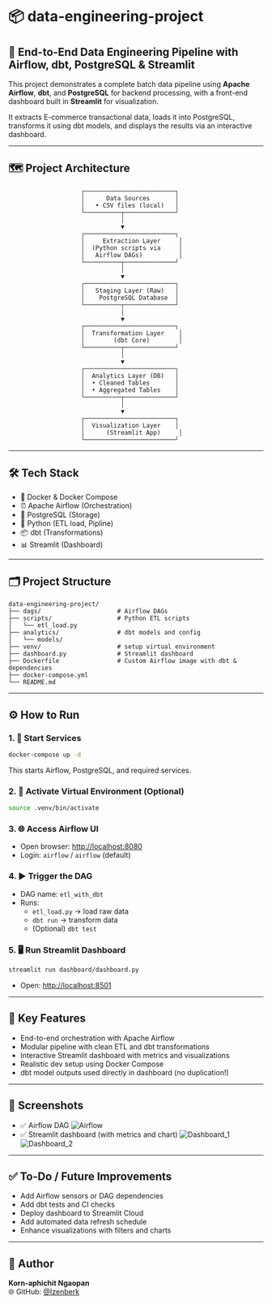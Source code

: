 # 📦 data-engineering-project

## 🚀 End-to-End Data Engineering Pipeline with Airflow, dbt, PostgreSQL & Streamlit

This project demonstrates a complete batch data pipeline using **Apache Airflow**, **dbt**, and **PostgreSQL** for backend processing, with a front-end dashboard built in **Streamlit** for visualization.

It extracts E-commerce transactional data, loads it into PostgreSQL, transforms it using dbt models, and displays the results via an interactive dashboard.

---

## 🗺️ Project Architecture
                        ┌─────────────────────────┐
                        │      Data Sources       │
                        │   • CSV files (local)   │
                        └──────────┬──────────────┘
                                   │
                                   ▼
                        ┌─────────────────────────┐
                        │     Extraction Layer     │
                        │  (Python scripts via     │
                        │   Airflow DAGs)          │
                        └──────────┬──────────────┘
                                   │
                                   ▼
                        ┌─────────────────────────┐
                        │   Staging Layer (Raw)   │
                        │    PostgreSQL Database  │
                        └──────────┬──────────────┘
                                   │
                                   ▼
                        ┌─────────────────────────┐
                        │  Transformation Layer    │
                        │        (dbt Core)        │
                        └──────────┬──────────────┘
                                   │
                                   ▼
                        ┌─────────────────────────┐
                        │  Analytics Layer (DB)   │
                        │  • Cleaned Tables       │
                        │  • Aggregated Tables    │
                        └──────────┬──────────────┘
                                   │
                                   ▼
                        ┌─────────────────────────┐
                        │  Visualization Layer    │
                        │      (Streamlit App)     │
                        └─────────────────────────┘


---

## 🛠️ Tech Stack

- 🐳 Docker & Docker Compose
- ⏰ Apache Airflow (Orchestration)
- 🐘 PostgreSQL (Storage)
- 🐍 Python (ETL load, Pipline)
- 📦 dbt (Transformations)
- 📊 Streamlit (Dashboard)

---

## 🗂️ Project Structure

```
data-engineering-project/
├── dags/                     # Airflow DAGs
├── scripts/                  # Python ETL scripts
│   └── etl_load.py
├── analytics/                # dbt models and config
│   └── models/
├── venv/                     # setup virtual environment
├── dashboard.py              # Streamlit dashboard
├── Dockerfile                # Custom Airflow image with dbt & dependencies          
├── docker-compose.yml
└── README.md
```

---

## ⚙️ How to Run

### 1. 🐳 Start Services

```bash
docker-compose up -d
```

This starts Airflow, PostgreSQL, and required services.

### 2. 🧪 Activate Virtual Environment (Optional)

```bash
source .venv/bin/activate
```

### 3. 🌐 Access Airflow UI

- Open browser: [http://localhost:8080](http://localhost:8080)
- Login: `airflow` / `airflow` (default)

### 4. ▶️ Trigger the DAG

- DAG name: `etl_with_dbt`
- Runs:
  - `etl_load.py` → load raw data
  - `dbt run` → transform data
  - (Optional) `dbt test`

### 5. 🖥️ Run Streamlit Dashboard

```bash
streamlit run dashboard/dashboard.py
```

- Open: [http://localhost:8501](http://localhost:8501)

---

## 🧠 Key Features

- End-to-end orchestration with Apache Airflow
- Modular pipeline with clean ETL and dbt transformations
- Interactive Streamlit dashboard with metrics and visualizations
- Realistic dev setup using Docker Compose
- dbt model outputs used directly in dashboard (no duplication!)

---

## 📸 Screenshots

- ✅ Airflow DAG
  ![Airflow](https://github.com/user-attachments/assets/f3bb32a5-8452-449c-8048-c3ab41bc9555)
- ✅ Streamlit dashboard (with metrics and chart)
  ![Dashboard_1](https://github.com/user-attachments/assets/eaeaeede-93b1-4c29-8366-47194e2abdf8)
  ![Dashboard_2](https://github.com/user-attachments/assets/415a4bc0-969b-40d1-b79c-47ea123f4481)

---

## ✅ To-Do / Future Improvements

- Add Airflow sensors or DAG dependencies
- Add dbt tests and CI checks
- Deploy dashboard to Streamlit Cloud
- Add automated data refresh schedule
- Enhance visualizations with filters and charts





---

## 👤 Author

**Korn-aphichit Ngaopan**\
🌐 GitHub: [@Izenberk](https://github.com/Izenberk)
